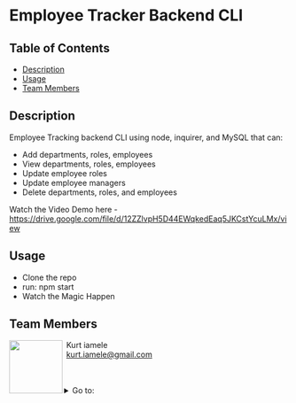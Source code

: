 # Employee Tracker Backend CLI

##  Table of Contents

* [Description](#description)
* [Usage](#usage)
* [Team Members](#team-members)


##  Description 

Employee Tracking backend CLI using node, inquirer, and MySQL that can:
- Add departments, roles, employees
- View departments, roles, employees
- Update employee roles
- Update employee managers
- Delete departments, roles, and employees

Watch the Video Demo here - https://drive.google.com/file/d/12ZZlvpH5D44EWqkedEaq5JKCstYcuLMx/view

##  Usage 
- Clone the repo 
- run: npm start
- Watch the Magic Happen

## Team Members

<img align="left" src="https://avatars3.githubusercontent.com/u/62262420?v=4" width=96> &nbsp;Kurt iamele <br>&nbsp;<kurt.iamele@gmail.com><br>&nbsp;<null>

<br>

<details>
<summary>Go to:</summary>

* [Description](#description)
* [Usage](#usage)
* [Team Members](#team-members)
* [Table of Contents](#Table-of-Contents)

</details>




